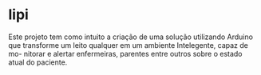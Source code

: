 # lipi

Este projeto tem como intuito a criação de uma solução utilizando Arduino
que transforme um leito qualquer em um ambiente Intelegente, capaz de mo-
nitorar e alertar enfermeiras, parentes entre outros sobre o estado atual
do paciente.
 
